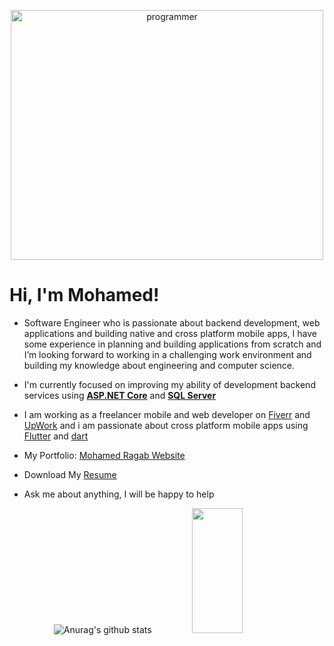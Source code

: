 <p align="center">

   <img src="https://user-images.githubusercontent.com/38363762/127749693-bc17f643-1beb-4b8d-8986-83988a963ce3.gif" alt="programmer" width="500" height="400">
  



# Hi, I'm **Mohamed!**

 * Software Engineer who is passionate about backend development, web applications and building native and
cross platform mobile apps, I have some experience in planning and building applications from scratch and
I’m looking forward to working in a challenging work environment and building my knowledge about
engineering and computer science.
   
 * I'm currently focused on improving my ability of development backend services using [**ASP.NET Core**](https://docs.microsoft.com/en-us/aspnet/core/?view=aspnetcore-6.0) and [**SQL Server**](https://www.microsoft.com/en-us/sql-server/sql-server-downloads)
   
 * I am working as a freelancer mobile and web developer on [Fiverr](https://www.fiverr.com/mohamedragab22?up_rollout=true) and [UpWork](https://www.upwork.com/freelancers/~01898d38ed3e953e12) and i am passionate about cross platform mobile apps using [Flutter](https://flutter.dev/?gclsrc=aw.ds&&gclid=Cj0KCQjwo-aCBhC-ARIsAAkNQiuwdY-ozZsuZfE-BGTy5OuUT4zTgoWEmcRhwouBdQ6hpL_9bREiy9gaAsRlEALw_wcB) and [dart](https://dart.dev/)
   
 * My Portfolio: [Mohamed Ragab Website](https://mohamedragaab.github.io/MyResume/)
   
 * Download My [Resume](https://drive.google.com/file/d/1MvTzWGwV7b94bSloX9EZlWQ3Aas6rnoi/view?usp=sharing) 
  
 * Ask me about anything, I will be happy to help

<div align="center">

![Anurag's github stats](https://github-readme-stats.vercel.app/api?username=MohamedRagaab&show_icons=true&theme=radical)
   <img src="https://github-readme-stats.vercel.app/api/top-langs/?username=MohamedRagaab&show_icons=true&layout=compact&cache_seconds=1800&langs_count=8&theme=blueberry&count_private=true&show_icons=true" width=40% height="200px"/>
  
</div>
